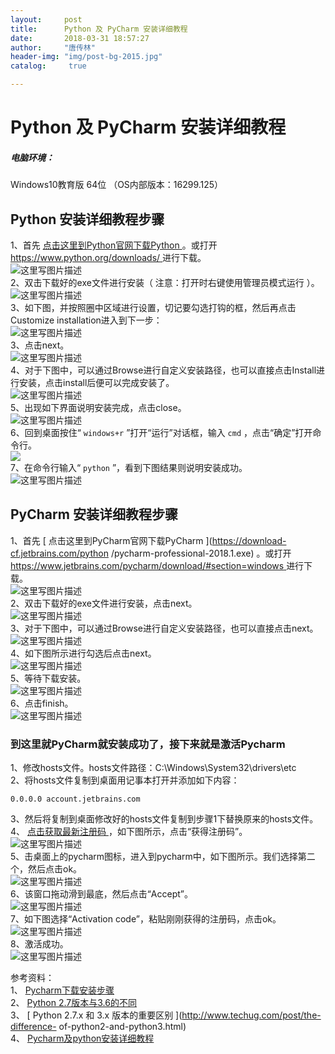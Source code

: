 ```yaml
---
layout:		post
title: 		Python 及 PyCharm 安装详细教程
date: 		2018-03-31 18:57:27
author:		"唐传林"
header-img: "img/post-bg-2015.jpg"
catalog:	 true

---
```

#  Python 及 PyCharm 安装详细教程

#####  电脑环境：

Windows10教育版 64位 （OS内部版本：16299.125）

##  Python 安装详细教程步骤

1、首先 [ 点击这里到Python官网下载Python
](https://www.python.org/ftp/python/3.6.5/python-3.6.5.exe) 。或打开 [
https://www.python.org/downloads/ ](https://www.python.org/downloads/) 进行下载。  
![这里写图片描述](http://img-blog.csdn.net/20180331162940321?watermark/2/text/aHR0cHM6Ly9ibG9nLmNzZG4ubmV0L1RhbmdfQ2h1YW5saW4=/font/5a6L5L2T/fontsize/400/fill/I0JBQkFCMA==/dissolve/70)  
2、双击下载好的exe文件进行安装（  注意：打开时右键使用管理员模式运行  ）。  
![这里写图片描述](http://img-blog.csdn.net/20180331164226856?watermark/2/text/aHR0cHM6Ly9ibG9nLmNzZG4ubmV0L1RhbmdfQ2h1YW5saW4=/font/5a6L5L2T/fontsize/400/fill/I0JBQkFCMA==/dissolve/70)  
3、如下图，并按照圈中区域进行设置，切记要勾选打钩的框，然后再点击Customize installation进入到下一步：  
![这里写图片描述](http://img-blog.csdn.net/20180331163446455?watermark/2/text/aHR0cHM6Ly9ibG9nLmNzZG4ubmV0L1RhbmdfQ2h1YW5saW4=/font/5a6L5L2T/fontsize/400/fill/I0JBQkFCMA==/dissolve/70)  
3、点击next。  
![这里写图片描述](http://img-blog.csdn.net/20180331163538485?watermark/2/text/aHR0cHM6Ly9ibG9nLmNzZG4ubmV0L1RhbmdfQ2h1YW5saW4=/font/5a6L5L2T/fontsize/400/fill/I0JBQkFCMA==/dissolve/70)  
4、对于下图中，可以通过Browse进行自定义安装路径，也可以直接点击Install进行安装，点击install后便可以完成安装了。  
![这里写图片描述](http://img-blog.csdn.net/20180331163801432?watermark/2/text/aHR0cHM6Ly9ibG9nLmNzZG4ubmV0L1RhbmdfQ2h1YW5saW4=/font/5a6L5L2T/fontsize/400/fill/I0JBQkFCMA==/dissolve/70)  
5、出现如下界面说明安装完成，点击close。  
![这里写图片描述](http://img-blog.csdn.net/20180331164430419?watermark/2/text/aHR0cHM6Ly9ibG9nLmNzZG4ubmV0L1RhbmdfQ2h1YW5saW4=/font/5a6L5L2T/fontsize/400/fill/I0JBQkFCMA==/dissolve/70)  
6、回到桌面按住“ ` windows+r ` ”打开“运行”对话框，输入 ` cmd ` ，点击“确定”打开命令行。  
![](http://img-blog.csdn.net/20180316202549631?watermark/2/text/Ly9ibG9nLmNzZG4ubmV0L1RhbmdfQ2h1YW5saW4=/font/5a6L5L2T/fontsize/400/fill/I0JBQkFCMA==/dissolve/70)  
7、在命令行输入“ ` python ` ”，看到下图结果则说明安装成功。  
![这里写图片描述](http://img-blog.csdn.net/20180331164744271?watermark/2/text/aHR0cHM6Ly9ibG9nLmNzZG4ubmV0L1RhbmdfQ2h1YW5saW4=/font/5a6L5L2T/fontsize/400/fill/I0JBQkFCMA==/dissolve/70)

##  PyCharm 安装详细教程步骤

1、首先 [ 点击这里到PyCharm官网下载PyCharm ](https://download-cf.jetbrains.com/python
/pycharm-professional-2018.1.exe) 。或打开 [
https://www.jetbrains.com/pycharm/download/#section=windows
](https://www.jetbrains.com/pycharm/download/#section=windows) 进行下载。  
![这里写图片描述](http://img-blog.csdn.net/20180331165437789?watermark/2/text/aHR0cHM6Ly9ibG9nLmNzZG4ubmV0L1RhbmdfQ2h1YW5saW4=/font/5a6L5L2T/fontsize/400/fill/I0JBQkFCMA==/dissolve/70)  
2、双击下载好的exe文件进行安装，点击next。  
![这里写图片描述](http://img-blog.csdn.net/20180331165628223?watermark/2/text/aHR0cHM6Ly9ibG9nLmNzZG4ubmV0L1RhbmdfQ2h1YW5saW4=/font/5a6L5L2T/fontsize/400/fill/I0JBQkFCMA==/dissolve/70)  
3、对于下图中，可以通过Browse进行自定义安装路径，也可以直接点击next。  
![这里写图片描述](http://img-blog.csdn.net/2018033116575026?watermark/2/text/aHR0cHM6Ly9ibG9nLmNzZG4ubmV0L1RhbmdfQ2h1YW5saW4=/font/5a6L5L2T/fontsize/400/fill/I0JBQkFCMA==/dissolve/70)  
4、如下图所示进行勾选后点击next。  
![这里写图片描述](http://img-blog.csdn.net/20180331170043130?watermark/2/text/aHR0cHM6Ly9ibG9nLmNzZG4ubmV0L1RhbmdfQ2h1YW5saW4=/font/5a6L5L2T/fontsize/400/fill/I0JBQkFCMA==/dissolve/70)  
5、等待下载安装。  
![这里写图片描述](http://img-blog.csdn.net/20180331170130252?watermark/2/text/aHR0cHM6Ly9ibG9nLmNzZG4ubmV0L1RhbmdfQ2h1YW5saW4=/font/5a6L5L2T/fontsize/400/fill/I0JBQkFCMA==/dissolve/70)  
6、点击finish。  
![这里写图片描述](http://img-blog.csdn.net/20180331170454514?watermark/2/text/aHR0cHM6Ly9ibG9nLmNzZG4ubmV0L1RhbmdfQ2h1YW5saW4=/font/5a6L5L2T/fontsize/400/fill/I0JBQkFCMA==/dissolve/70)

###  到这里就PyCharm就安装成功了，接下来就是激活Pycharm

1、修改hosts文件。hosts文件路径：C:\Windows\System32\drivers\etc  
2、将hosts文件复制到桌面用记事本打开并添加如下内容：

    
    
    0.0.0.0 account.jetbrains.com

3、然后将复制到桌面修改好的hosts文件复制到步骤1下替换原来的hosts文件。  
4、 [ 点击获取最新注册码 ](http://idea.lanyus.com/) ，如下图所示，点击“获得注册码”。  
![这里写图片描述](http://img-blog.csdn.net/20180331184812595?watermark/2/text/aHR0cHM6Ly9ibG9nLmNzZG4ubmV0L1RhbmdfQ2h1YW5saW4=/font/5a6L5L2T/fontsize/400/fill/I0JBQkFCMA==/dissolve/70)  
5、击桌面上的pycharm图标，进入到pycharm中，如下图所示。我们选择第二个，然后点击ok。  
![这里写图片描述](http://img-blog.csdn.net/20180331185017847?watermark/2/text/aHR0cHM6Ly9ibG9nLmNzZG4ubmV0L1RhbmdfQ2h1YW5saW4=/font/5a6L5L2T/fontsize/400/fill/I0JBQkFCMA==/dissolve/70)  
6、该窗口拖动滑到最底，然后点击“Accept”。  
![这里写图片描述](http://img-blog.csdn.net/20180331185244922?watermark/2/text/aHR0cHM6Ly9ibG9nLmNzZG4ubmV0L1RhbmdfQ2h1YW5saW4=/font/5a6L5L2T/fontsize/400/fill/I0JBQkFCMA==/dissolve/70)  
7、如下图选择“Activation code”，粘贴刚刚获得的注册码，点击ok。  
![这里写图片描述](http://img-blog.csdn.net/20180331185425164?watermark/2/text/aHR0cHM6Ly9ibG9nLmNzZG4ubmV0L1RhbmdfQ2h1YW5saW4=/font/5a6L5L2T/fontsize/400/fill/I0JBQkFCMA==/dissolve/70)  
8、激活成功。  
![这里写图片描述](http://img-blog.csdn.net/20180331185629903?watermark/2/text/aHR0cHM6Ly9ibG9nLmNzZG4ubmV0L1RhbmdfQ2h1YW5saW4=/font/5a6L5L2T/fontsize/400/fill/I0JBQkFCMA==/dissolve/70)

参考资料：  
1、 [ Pycharm下载安装步骤
](https://blog.csdn.击桌面上的pycharm图标，进入到pycharm中，如下图所示：击桌面上的pycharm图标，进入到pycharm中，如下图所示：net/jiajikang_jjk/article/details/79523438#insertcode)  
2、 [ Python 2.7版本与3.6的不同
](https://blog.csdn.net/kwame211/article/details/77862166)  
3、 [ Python 2.7.x 和 3.x 版本的重要区别 ](http://www.techug.com/post/the-difference-
of-python2-and-python3.html)  
4、 [ Pycharm及python安装详细教程
](https://blog.csdn.net/qq_29883591/article/details/52664478)

